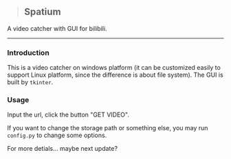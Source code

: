 > ## Spatium

A video catcher with GUI for bilibili.

***

### Introduction

This is a video catcher on windows platform (it can be customized easily to support Linux platform, since the difference is about file system). The GUI is built by `tkinter`.

### Usage

Input the url, click the button "GET VIDEO".

If you want to change the storage path or something else, you may run `config.py` to change some options.

For more detials... maybe next update?

